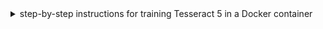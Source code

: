 <details>
    <summary>  step-by-step instructions for training Tesseract 5 in a Docker container </summary>
    
    # Training Tesseract 5 in Docker
    
    This guide provides step-by-step instructions for training Tesseract 5 in a Docker container. Docker allows you to create a reproducible environment for training Tesseract OCR models. By following the steps outlined below, you can set up a Docker container with Ubuntu, install Tesseract 5 and the necessary training tools, obtain training data, organize the data, and start the training process.
    
    ## Create Ubuntu container
    
    1. Open the terminal.
    
    2. Pull the Ubuntu Docker image:
    
    ```shell
    docker pull ubuntu
    ```
    
    If you are interested in a specific version, you can specify it:
    
    ```shell
    docker pull ubuntu:22.04
    ```
    
    3. Run the Docker image:
    
    ```shell
    docker run -ti --rm ubuntu /bin/bash
    ```
    
    Note: By default, the Docker Ubuntu image does not have the `lsb_release` command available. You can use the `cat` command to check the OS information instead.
    
    4. Check the OS version:
    
    ```shell
    cat /etc/os-release
    ```
    
    If the `lsb-release` package is not installed, update the package sources and install it:
    
    ```shell
    apt update && apt install lsb-core
    ```
    
    Verify the OS version again:
    
    ```shell
    lsb_release -a
    ```
    
    5. Create a shared directory between your host system and the Docker container:
    In the container's terminal, create a directory named `Docker_Share`:
    
    ```shell
    mkdir -p Docker_Share
    ```
    
    Verify that the directory was created:
    
    ```shell
    ls
    ```
    
    6. In a separate terminal on your host machine, check the current running container ID:
    
    ```shell
    docker ps
    ```
    
    Make note of the container ID.
    
    7. Save the Docker container state as a new image:
    
    ```shell
    docker commit -p container_id new_image_name
    ```
    
    For example:
    
    ```shell
    docker commit -p 3409ehfu384f myubuntu
    ```
    
    Replace `container_id` with the ID of the container obtained in the previous step, and `new_image_name` with the desired name for the new image.
    
    9. Verify that the new image was created:
    
    ```shell
    docker images
    ```
    
    10. Stop the Docker container:
    
    ```shell
    docker stop container_id
    ```
    
    Replace `container_id` with the ID of the container obtained earlier.
    
    11. Restart the container with the shared data:
    
    ```shell
    docker run -ti -v /host/machine/dir:/Docker_Share image_name /bin/bash
    ```
    
    For example:
    
    ```shell
    docker run -ti -v C:\training_data:/Docker_Share myubuntu /bin/bash
    ```
    
    Replace `/host/machine/dir` with the directory path on your host machine that you want to share with the container, `image_name` with the name of the new image created in the previous step, and `/bin/bash` to start the container with a terminal.
    
    ## Install Tesseract 5 in the container
    
    1. In the container's terminal, update the package sources and install Git:
    
    ```shell
    apt update && apt install git
    ```
    
    2. Clone the Tesseract repository:
    
    ```shell
    git clone https://github.com/tesseract-ocr/tesseract.git
    ```
    
    Verify that the `tesseract` directory was created:
    
    ```shell
    ls
    ```
    
    3. Install auxiliary libraries required for Tesseract:
    
    ```shell
    apt update && apt install autoconf automake libtool pkg-config libpng-dev libjpeg8-dev libtiff5-dev zlib1g-dev libwebpdemux2 libwebp-dev libopenjp2-7-dev libgif-dev libarchive-dev libcurl4-openssl-dev libicu-dev libpango1.0-dev libcairo2-dev libleptonica-dev
    ```
    
    4. Navigate to the `/tesseract` directory:
    
    ```shell
    cd /tesseract
    ```
    
    5. Run the `autogen.sh` script:
    
    ```shell
    ./autogen.sh
    ```
    
    6. Run the `configure` script:
    
    ```shell
    ./configure
    ```
    
    7. Build and install Tesseract OCR 5:
    
    ```shell
    make
    make install
    ldconfig
    ```
    
    8. Install the Tesseract training tools:
    
    ```shell
    make training
    make training-install
    ```
    
    9. Clone the `tesstrain` repository:
    
    ```shell
    git clone https://github.com/tesseract-ocr/tesstrain.git
    ```
    
    10. Navigate to the `tesstrain` directory:
    
    ```shell
    cd /tesseract/tesstrain
    ```
    
    11. Install `wget` and the required Python libraries:
    
    ```shell
    apt update && apt install wget python3-pip
    pip install -r requirements.txt
    ```
    
    12. Fetch language data:
    
    ```shell
    make tesseract-langdata
    ```
    
    ## Get Training Data
    
    To train a Tesseract OCR model, you need the following training data:
    
    - [lang].[font].exp[number].tif (line string image file)
    - [lang].[font].exp[number].gt.txt (ground truth text file)
    
    For example:
    
    - chi_tra.DFKai.exp0.tif
    - chi_tra.DFKai.exp0.gt.txt
    
    Optional training data includes:
    
    - [lang].[font].exp[number].box
    
    The `.box` files contain information about character positions in the image, improving the training process and model accuracy.
    
    Move all the training data into the directory shared with the Docker container. For example, if your shared directory on the host machine is `C:\training_data`, place all the `.gt.txt`, `.tif`, and `.box` files in that directory.
    
    ## Organize Training Data
    
    1. Copy the training data from the shared directory to the appropriate location:
    
    ```shell
    cp -r /Docker_Share /tesseract/tesstrain/data/[lang].[font]-ground-truth
    ```
    
    Replace `[lang].[font]` with the appropriate language and font information.
    
    2. Download the traineddata files you need from the [tessdata_best](https://github.com/tesseract-ocr/tessdata_best) repository. Make sure to download the `eng.traineddata` file for any language you are training. For example, if you are training Chinese Traditional (chi_tra), download the `chi_tra.traineddata` file.
    
    3. Move the downloaded traineddata files into the shared directory. For example, move `eng.traineddata` and `chi_tra.traineddata` to `C:\training_data` on the host machine.
    
    4. Move the traineddata files to the default training directory:
    
    ```shell
    mv /Docker_Share/*.traineddata /usr/local/share/tessdata/
    ```
    
    Now your training data is organized and ready for training the new model.
    
    ## Start training
    
    1. Navigate to the training directory:
    
    ```shell
    cd /tesseract/tesstrain
    ```
    
    2. If you have .box files and want to avoid overwriting them during the training process, modify the Makefile:
    
    ```shell
    apt update && apt install nano
    cd /tesseract/tesstrain
    nano Makefile
    ```
    
    Locate the lines starting with `%.box` and comment them out.
    
    Original lines:
    
    ```shell
    %.box: %.png %.gt.txt
       PYTHONIOENCODING=utf-8 $(PY_CMD) $(GENERATE_BOX_SCRIPT) -i "$*.png" -t "$*.gt.txt" > "$@"
    
    %.box: %.bin.png %.gt.txt
       PYTHONIOENCODING=utf-8 $(PY_CMD) $(GENERATE_BOX_SCRIPT) -i "$*.bin.png" -t "$*.gt.txt" > "$@"
    
    %.box: %.nrm.png %.gt.txt
       PYTHONIOENCODING=utf-8 $(PY_CMD) $(GENERATE_BOX_SCRIPT) -i "$*.nrm.png" -t "$*.gt.txt" > "$@"
    
    %.box: %.raw.png %.gt.txt
       PYTHONIOENCODING=utf-8 $(PY_CMD) $(GENERATE_BOX_SCRIPT) -i "$*.raw.png" -t "$*.gt.txt" > "$@"
    
    %.box: %.tif %.gt.txt
       PYTHONIOENCODING=utf-8 $(PY_CMD) $(GENERATE_BOX_SCRIPT) -i "$*.tif" -t "$*.gt.txt" > "$@"
    ```
    
    Modified lines:
    
    ```shell
    # %.box: %.png %.gt.txt
    #    PYTHONIOENCODING=utf-8 $(PY_CMD) $(GENERATE_BOX_SCRIPT) -i "$*.png" -t "$*.gt.txt" > "$@"
    
    # %.box: %.bin.png %.gt.txt
    #    PYTHONIOENCODING=utf-8 $(PY_CMD) $(GENERATE_BOX_SCRIPT) -i "$*.bin.png" -t "$*.gt.txt" > "$@"
    
    # %.box: %.nrm.png %.gt.txt
    #    PYTHONIOENCODING=utf-8 $(PY_CMD) $(GENERATE_BOX_SCRIPT) -i "$*.nrm.png" -t "$*.gt.txt" > "$@"
    
    # %.box: %.raw.png %.gt.txt
    #    PYTHONIOENCODING=utf-8 $(PY_CMD) $(GENERATE_BOX_SCRIPT) -i "$*.raw.png" -t "$*.gt.txt" > "$@"
    
    # %.box: %.tif %.gt.txt
    #    PYTHONIOENCODING=utf-8 $(PY_CMD) $(GENERATE_BOX_SCRIPT) -i "$*.tif" -t "$*.gt.txt" > "$@"
    ```
    
    Press `Ctrl + O` and then `Enter` to save the modified Makefile. Press `Ctrl + X` to exit the editor.
    
    4. Start training a new model:
    
    ```shell
    make training MODEL_NAME=[lang].[font] TESSDATA=/usr/local/share/tessdata
    ```
    
    Replace `[lang].[font]` with the appropriate language and font information.
    
    5. If you want to fine-tune an existing model, use the `START_MODEL` parameter:
    
    ```shell
    make training MODEL_NAME=[lang].[font] START_MODEL=[lang] TESSDATA=/usr/local/share/tessdata
    ```
    
    Replace `[lang].[font]` with the appropriate language and font information.
    
    6. After training, you can find the traineddata of the new model in the default output path:
    
    ```shell
    cd /tesseract/tesstrain/data/[lang].[font]
    ls
    ```
    
    Replace `[lang].[font]` with the appropriate language and font information.
    
    7. Copy the traineddata of the new model to the shared directory:
    
    ```shell
    cp /tesseract/tesstrain/data/[lang].[font]/[lang].[font].traineddata /Docker_Share
    ```
    
    Replace `[lang].[font]` with the appropriate language and font information.
    
    The traineddata file will now be available in the shared directory on your host machine.
    
    ## Reference
    
    For detailed steps and additional information, please refer to the following resources:
    
    - [How to Run Ubuntu as a Docker Container](https://www.makeuseof.com/run-ubuntu-docker-container/)
    - [Compilation guide for various platforms | tessdoc](https://tesseract-ocr.github.io/tessdoc/Compiling.html)
    - [GitHub - tesseract-ocr/tesstrain: Train Tesseract LSTM with make](https://github.com/tesseract-ocr/tesstrain)
    
</details>
